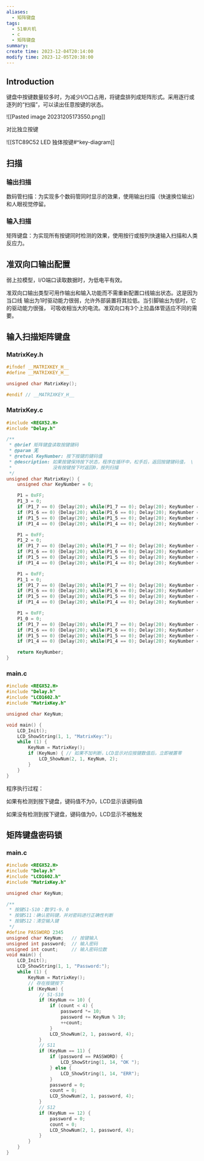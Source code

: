 ```yaml
---
aliases:
  - 矩阵键盘
tags:
  - 51单片机
  - c
  - 矩阵键盘
summary: 
create time: 2023-12-04T20:14:00
modify time: 2023-12-05T20:38:00
---
```

## Introduction

键盘中按键数量较多时，为减少I/O口占用，将键盘排列成矩阵形式。采用逐行或逐列的“扫描”，可以读出任意按键的状态。

![[Pasted image 20231205173550.png]]

对比独立按键

![[STC89C52 LED 独体按键#^key-diagram]]

## 扫描

### 输出扫描

数码管扫描：为实现多个数码管同时显示的效果，使用输出扫描（快速换位输出）和人眼视觉停留。 

### 输入扫描

矩阵键盘：为实现所有按键同时检测的效果，使用按行或按列快速输入扫描和人类反应力。

## 准双向口输出配置

弱上拉模型，I/O端口读取数据时，为低电平有效。

准双向口输出类型可用作输出和输入功能而不需重新配置口线输出状态。这是因为当口线
输出为1时驱动能力很弱，允许外部装置将其拉低。当引脚输出为低时，它的驱动能力很强，
可吸收相当大的电流。准双向口有3个上拉晶体管适应不同的需要。

## 输入扫描矩阵键盘

### MatrixKey.h

```c
#ifndef __MATRIXKEY_H__
#define __MATRIXKEY_H__

unsigned char MatrixKey();

#endif // __MATRIXKEY_H__
```

### MatrixKey.c

```c
#include <REGX52.H>
#include "Delay.h"

/**
 * @brief 矩阵键盘读取按键键码
 * @param 无
 * @retval KeyNumber: 按下按键的键码值
 * @description: 如果按键保持按下状态，程序在循环中，松手后，返回按键键码值， \
 *               没有按键按下时返回0，按列扫描
 */
unsigned char MatrixKey() {
	unsigned char KeyNumber = 0;

	P1 = 0xFF;
	P1_3 = 0;
	if (P1_7 == 0) {Delay(20); while(P1_7 == 0); Delay(20); KeyNumber = 1;}
	if (P1_6 == 0) {Delay(20); while(P1_6 == 0); Delay(20); KeyNumber = 5;}
	if (P1_5 == 0) {Delay(20); while(P1_5 == 0); Delay(20); KeyNumber = 9;}
	if (P1_4 == 0) {Delay(20); while(P1_4 == 0); Delay(20); KeyNumber = 13;}

	P1 = 0xFF;
	P1_2 = 0;
	if (P1_7 == 0) {Delay(20); while(P1_7 == 0); Delay(20); KeyNumber = 2;}
	if (P1_6 == 0) {Delay(20); while(P1_6 == 0); Delay(20); KeyNumber = 6;}
	if (P1_5 == 0) {Delay(20); while(P1_5 == 0); Delay(20); KeyNumber = 10;}
	if (P1_4 == 0) {Delay(20); while(P1_4 == 0); Delay(20); KeyNumber = 14;}

	P1 = 0xFF;
	P1_1 = 0;
	if (P1_7 == 0) {Delay(20); while(P1_7 == 0); Delay(20); KeyNumber = 3;}
	if (P1_6 == 0) {Delay(20); while(P1_6 == 0); Delay(20); KeyNumber = 7;}
	if (P1_5 == 0) {Delay(20); while(P1_5 == 0); Delay(20); KeyNumber = 11;}
	if (P1_4 == 0) {Delay(20); while(P1_4 == 0); Delay(20); KeyNumber = 15;}

	P1 = 0xFF;
	P1_0 = 0;
	if (P1_7 == 0) {Delay(20); while(P1_7 == 0); Delay(20); KeyNumber = 4;}
	if (P1_6 == 0) {Delay(20); while(P1_6 == 0); Delay(20); KeyNumber = 8;}
	if (P1_5 == 0) {Delay(20); while(P1_5 == 0); Delay(20); KeyNumber = 12;}
	if (P1_4 == 0) {Delay(20); while(P1_4 == 0); Delay(20); KeyNumber = 16;}

	return KeyNumber;
}
```

### main.c

```c
#include <REGX52.H>
#include "Delay.h"
#include "LCD1602.h"
#include "MatrixKey.h"

unsigned char KeyNum;

void main() {
	LCD_Init();
	LCD_ShowString(1, 1, "MatrixKey:");
	while (1) {
		KeyNum = MatrixKey();
		if (KeyNum) { // 如果不加判断，LCD显示对应按键数值后，立即被置零
			LCD_ShowNum(2, 1, KeyNum, 2);
		}
	}
}
```

程序执行过程：

如果有检测到按下键盘，键码值不为0，LCD显示该键码值

如果没有检测到按下键盘，键码值为0，LCD显示不被触发

## 矩阵键盘密码锁

### main.c

```c
#include <REGX52.H>
#include "Delay.h"
#include "LCD1602.h"
#include "MatrixKey.h"

unsigned char KeyNum;

/**
 * 按键S1-S10：数字1-9、0
 * 按键S11：确认密码键，并对密码进行正确性判断
 * 按键S12：清空输入键
 */
#define PASSWORD 2345
unsigned char KeyNum;	// 按键输入
unsigned int password;	// 输入密码
unsigned int count;		// 输入密码位数
void main() {
	LCD_Init();
	LCD_ShowString(1, 1, "Password:");
	while (1) {
		KeyNum = MatrixKey();
		// 存在按键按下
		if (KeyNum) {
			// S1-S10
			if (KeyNum <= 10) {
				if (count < 4) {
					password *= 10;
					password += KeyNum % 10;
					++count;
				}
				LCD_ShowNum(2, 1, password, 4);
			}
			// S11
			if (KeyNum == 11) {
				if (password == PASSWORD) {
					LCD_ShowString(1, 14, "OK ");
				} else {
					LCD_ShowString(1, 14, "ERR");
				}
				password = 0;
				count = 0;
				LCD_ShowNum(2, 1, password, 4);
			}
			// S12
			if (KeyNum == 12) {
				password = 0;
				count = 0;
				LCD_ShowNum(2, 1, password, 4);
			}
		}
	}
}
```